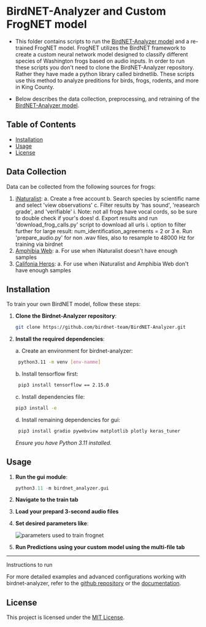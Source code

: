 # BirdNET-Analyzer and Custom FrogNET model

- This folder contains scripts to run the [BirdNET-Analyzer model](https://github.com/birdnet-team/BirdNET-Analyzer.git) and a re-trained FrogNET model. FrogNET utilizes the BirdNET framework to create a custom neural network model designed to classify different species of Washington frogs based on audio inputs. In order to run these scripts you don't need to clone the BirdNET-Analyzer repository. Rather they have made a python library called birdnetlib. These scripts use this method to analyze preditions for birds, frogs, rodents, and more in King County. 


- Below describes the data collection, preprocessing, and retraining of the [BirdNET-Analyzer model](https://github.com/birdnet-team/BirdNET-Analyzer.git).

## Table of Contents

- [Installation](#installation)
- [Usage](#usage)
- [License](#license)


## Data Collection

Data can be collected from the following sources for frogs:
1. [iNaturalist](https://www.inaturalist.org/):
  a. Create a free account
  b. Search species by scientific name and select 'view observations'
  c. Filter results by 'has sound', 'reasearch grade', and 'verifiable'
      i. Note: not all frogs have vocal cords, so be sure to double check if your's does!
  d. Export results and run 'download_frog_calls.py' script to download all urls
      i. option to filter further for large result: num_identification_agreements = 2 or 3
  e. Run 'prepare_audio.py' for non .wav files, also to resample to 48000 Hz for training via
     birdnet
3. [Amphibia Web]():
  a. For use when iNaturalist doesn't have enough samples
4. [Califonia Herps](https://californiaherps.com):
  a. For use when iNaturalist and Amphibia Web don't have enough samples 
   

## Installation

To train your own BirdNET model, follow these steps:

1. **Clone the Birdnet-Analyzer repository**:

    ```bash
    git clone https://github.com/birdnet-team/BirdNET-Analyzer.git
    ```


2. **Install the required dependencies**:

   a. Create an environment for birdnet-analyzer:
   ```bash
    python3.11 -m venv [env-namme]
    ```
   b. Install tensorflow first:
   ```bash
    pip3 install tensorflow == 2.15.0
    ```
   c. Install dependencies file:
    ```bash
    pip3 install -e
    ```
   d. Install remaining dependencies for gui:
   ```bash
    pip3 install gradio pywebview matplotlib plotly keras_tuner
    ```

    *Ensure you have Python 3.11 installed.*

## Usage

1. **Run the gui module**:

    ```python
    python3.11 -m birdnet_analyzer.gui
    ```

2. **Navigate to the train tab**

3. **Load your prepard 3-second audio files**

4. **Set desired parameters like**:

   ![parameters used to train frognet](frognet_model/assets/frognet_train.jpg)
   
6.  **Run Predictions using your custom model using the multi-file tab**


____ 
Instructions to run 

For more detailed examples and advanced configurations working with birdnet-analyzer, refer to the [github repository]() or the [documentation](link_to_documentation).


## License

This project is licensed under the [MIT License](LICENSE).
